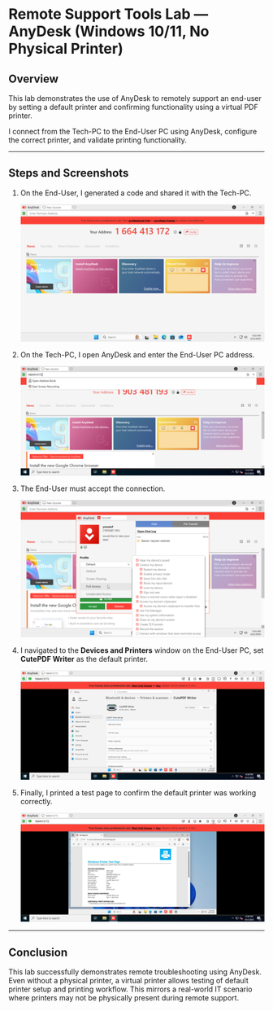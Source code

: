 # Remote Support Tools Lab — AnyDesk (Windows 10/11, No Physical Printer)

## Overview
This lab demonstrates the use of AnyDesk to remotely support an end-user by setting a default printer and confirming functionality using a virtual PDF printer.

I connect from the Tech-PC to the End-User PC using AnyDesk, configure the correct printer, and validate printing functionality.

---

## Steps and Screenshots

1. On the End-User, I generated a code and shared it with the Tech-PC.

   ![](./screenshots/Tech-PC_Code_Window.png)

2. On the Tech-PC, I open AnyDesk and enter the End-User PC address.

   ![](./screenshots/End-User_Code_Entry_Window.png)

3. The End-User must accept the connection.

   ![](./screenshots/End-User_Accept.png)

4. I navigated to the **Devices and Printers** window on the End-User PC, set **CutePDF Writer** as the default printer.  

   ![](./screenshots/Default_Printer.png)

6. Finally, I printed a test page to confirm the default printer was working correctly. 
 
   ![](./screenshots/Test_Page_Print.png)

---

## Conclusion

This lab successfully demonstrates remote troubleshooting using AnyDesk. Even without a physical printer, a virtual printer allows testing of default printer setup and printing workflow. This mirrors a real-world IT scenario where printers may not be physically present during remote support.
